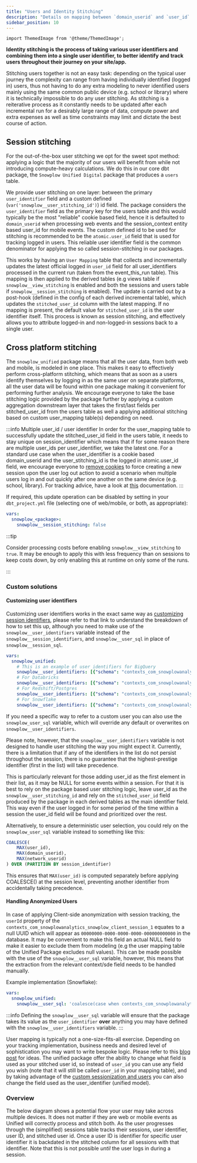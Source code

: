 ```yaml
---
title: "Users and Identity Stitching"
description: "Details on mapping between `domain_userid` and `user_id` in our packages."
sidebar_position: 10
---
```

```mdx-code-block
import ThemedImage from '@theme/ThemedImage';
```

**Identity stitching is the process of taking various user identifiers and combining them into a single user identifier, to better identify and track users throughout their journey on your site/app.**

Stitching users together is not an easy task: depending on the typical user journey the complexity can range from having individually identified (logged in) users, thus not having to do any extra modeling to never identified users mainly using the same common public device (e.g. school or library) where it is technically impossible to do any user stitching. As stitching is a reiterative process as it constantly needs to be updated after each incremental run for a desirably large range of data, compute power and extra expenses as well as time constraints may limit and dictate the best course of action.


## Session stitching

For the out-of-the-box user stitching we opt for the sweet spot method: applying a logic that the majority of our users will benefit from while not introducing compute-heavy calculations. We do this in our core dbt package, the `Snowplow Unified Digital` package that produces a `users` table.

We provide user stitching on one layer: between the primary `user_identifier` field and a custom defined (`var('snowplow__user_stitching_id')`) id field. The package considers the `user_identifier` field as the primary key for the users table and this would typically be the most "reliable" cookie based field, hence it is defaulted to `domain_userid` when processing web events and the session_context entity based user_id for mobile events. The custom defined id to be used for stitching is recommended to be the `atomic.user_id` field that is used for tracking logged in users. This reliable user identifier field is the common denominator for applying the so called session-stitching in our packages.

This works by having an `User Mapping` table that collects and incrementally updates the latest official logged in `user_id` field for all user_identifiers processed in the current run (taken from the event_this_run table). This mapping is then applied to the derived tables (e.g views table if `snowplow__view_stitching` is enabled and both the sessions and users table if `snowplow__session_stitching` is enabled). The update is carried out by a post-hook (defined in the config of each derived incremental table), which updates the `stitched_user_id` column with the latest mapping. If no mapping is present, the default value for `stitched_user_id` is the user identifier itself. This process is known as session stitching, and effectively allows you to attribute logged-in and non-logged-in sessions back to a single user.

## Cross platform stitching

The `snowplow_unified` package means that all the user data, from both web and mobile, is modeled in one place. This makes it easy to effectively perform cross-platform stitching, which means that as soon as a users identify themselves by logging in as the same user on separate platforms, all the user data will be found within one package making it convenient for performing further analysis. We encourage everyone to take the base stitching logic provided by the package further by applying a custom aggregation downstream layer that takes the first/last fields per stitched_user_id from the users table as well a applying additional stitching based on custom user_mapping table(s) depending on need.

:::info Multiple user_id / user identifier
In order for the user_mapping table to successfully update the stitched_user_id field in the users table, it needs to stay unique on session_identifier which means that if for some reason there are multiple user_ids per user_identifier, we take the latest one. For a standard use case when the user_identifier is a cookie based domain_userid and the user_stitching_id is the logged in atomic.user_id field, we encourage everyone to [remove cookies](/docs/sources/trackers/web-trackers/anonymous-tracking/index.md#clear-user-data) to force creating a new session upon the user log out action to avoid a scenario when multiple users log in and out quickly after one another on the same device (e.g. school, library). For tracking advice, have a look at [this](/docs/sources/trackers/snowplow-tracker-protocol/ootb-data/user-and-session-identification/index.md#reset-generated-identifiers-after-the-user-logs-out/) documentation.
:::


  <p align="center">
  <ThemedImage
  alt='Session stitching in the Unified Digital Model'
  sources={{
    light: require('./images/session_stitching_light_unified.drawio.png').default,
    dark: require('./images/session_stitching_dark_unified.drawio.png').default
  }}
  />
  </p>


If required, this update operation can be disabled by setting in your `dbt_project.yml` file (selecting one of web/mobile, or both, as appropriate):

```yml title="dbt_project.yml"
vars:
  snowplow_<package>:
    snowplow__session_stitching: false
```

:::tip

Consider processing costs before enabling `snowplow__view_stitching` to `true`. It may be enough to apply this with less frequency than on sessions to keep costs down, by only enabling this at runtime on only some of the runs.

:::


### Custom solutions

#### **Customizing user identifiers**
Customizing user identifiers works in the exact same way as [customizing session identifiers](/docs/modeling-your-data/modeling-your-data-with-dbt/package-features/custom-identifiers/index.md#customizing-session-identifiers), please refer to that link to understand the breakdown of how to set this up, although you need to make use of the `snowplow__user_identifiers` variable instead of the `snowplow__session_identifiers`, and `snowplow__user_sql` in place of `snowplow__session_sql`.

```yml title="example default overwrites"
vars:
  snowplow_unified:
    # This is an example of user identifiers for BigQuery
    snowplow__user_identifiers: [{"schema": "contexts_com_snowplowanalytics_user_identifier_2_*", "field" : "user_id"}, {"schema": "contexts_com_snowplowanalytics_user_identifier_1_*", "field" : "user_id"}]
    # For Databricks
    snowplow__user_identifiers: [{"schema": "contexts_com_snowplowanalytics_user_identifier_2", "field" : "user_id"}, {"schema": "contexts_com_snowplowanalytics_user_identifier_1", "field" : "user_id"}]
    # For Redshift/Postgres
    snowplow__user_identifiers: [{"schema": "contexts_com_snowplowanalytics_user_identifier_2", "field" : "user_id", "prefix" : "ui_t", "alias": "uidt"}, {"schema": "contexts_com_snowplowanalytics_user_identifier_1", "field" : "user_id", "prefix": "ui_o", "alias": "uido"}]
    # For Snowflake
    snowplow__user_identifiers: [{"schema": "contexts_com_snowplowanalytics_user_identifier_2", "field" : "userId"}, {"schema": "contexts_com_snowplowanalytics_user_identifier_1", "field" : "userId"}]
```

If you need a specific way to refer to a custom user you can also use the `snowplow_user_sql` variable, which will override any default or overwrites on `snowplow__user_identifiers`.

Please note, however, that the `snowplow__user_identifiers` variable is not designed to handle user stitching the way you might expect it. Currently, there is a limitation that if any of the identifiers in the list do not persist throughout the session, there is no guarantee that the highest-prestige identifier (first in the list) will take precedence. 

This is particularly relevant for those adding user_id as the first element in their list, as it may be NULL for some events within a session. For that it is best to rely on the package based user stitching logic, leave user_id as the `snowplow__user_stitching_id` and rely on the `stitched_user_id` field produced by the package in each derived tables as the main identifier field. This way even if the user logged in for some period of the time within a session the user_id field will be found and prioritized over the rest. 

Alternatively, to ensure a deterministic user selection, you could rely on the `snowplow_user_sql` variable instead to something like this:

```sql title="var('snowplow__user_sql')"
COALESCE(
    MAX(user_id),
    MAX(domain_userid),
    MAX(network_userid)
) OVER (PARTITION BY session_identifier)
```
This ensures that `MAX(user_id)` is computed separately before applying COALESCE() at the session level, preventing another identifier from accidentally taking precedence.

#### **Handling Anonymized Users**
In case of applying Client-side anonymization with session tracking, the `userId` property of the `contexts_com_snowplowanalytics_snowplow_client_session_1` equates to a null UUID which will appear as `00000000-0000-0000-0000-000000000000` in the database. It may be convenient to make this field an actual NULL field to make it easier to exclude them from modeling (e.g the user mapping table of the Unified Package excludes null values). This can be made possible with the use of the `snowplow__user_sql` variable, however, this means that the extraction from the relevant context/sde field needs to be handled manually.

Example implementation (Snowflake):


```yml title="dbt_project.yml"
vars:
  snowplow_unified:
    snowplow__user_sql: 'coalesce(case when contexts_com_snowplowanalytics_snowplow_client_session_1[0]:userId::varchar(36) == "00000000-0000-0000-0000-000000000000" then null else contexts_com_snowplowanalytics_snowplow_client_session_1[0]:userId::varchar(36) end, domain_userid)'
```

:::info
Defining the `snowplow__user_sql` variable will ensure that the package takes its value as the `user_identifier` **over** anything you may have defined with the `snowplow__user_identifiers` variable.
:::


User mapping is typically not a one-size-fits-all exercise. Depending on your tracking implementation, business needs and desired level of sophistication you may want to write bespoke logic. Please refer to this [blog post](https://snowplow.io/blog/developing-a-single-customer-view-with-snowplow/) for ideas. The unified package offer the ability to change what field is used as your stitched user id, so instead of `user_id` you can use any field you wish (note that it will still be called `user_id` in your mapping table), and by taking advantage of the [custom sessionization and users](/docs/modeling-your-data/modeling-your-data-with-dbt/package-features/custom-identifiers/index.md) you can also change the field used as the user_identifier (unified model).

### Overview

The below diagram shows a potential flow your user may take across multiple devices. It does not matter if they are web or mobile events as Unified will correctly process and stitch both. As the user progresses through the (simplified) sessions table tracks their sessions, user identifier, user ID, and stitched user id. Once a user ID is identifier for specific user identifier it is backdated in the stitched column for all sessions with that identifier. Note that this is not possible _until_ the user logs in during a session.

<p align="center">
<ThemedImage
alt='Overview of stitching scenarios'
sources={{
light: require('./images/stitching_scenarios.drawio.png').default,
dark: require('./images/stitching_scenarios.drawio.png').default
}}
/>
</p>
